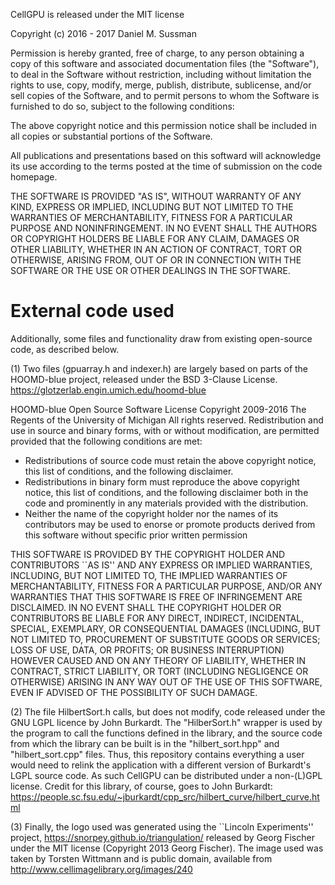 CellGPU is released under the MIT license

Copyright (c) 2016 - 2017 Daniel M. Sussman

Permission is hereby granted, free of charge, to any person obtaining a copy of this software and associated
documentation files (the "Software"), to deal in the Software without restriction, including without limitation
the rights to use, copy, modify, merge, publish, distribute, sublicense, and/or sell copies of the Software,
and to permit persons to whom the Software is furnished to do so, subject to the following conditions:

The above copyright notice and this permission notice shall be included in all copies or substantial portions of the Software.

All publications and presentations based on this softward will acknowledge its use according to the terms posted at the time of submission on the code homepage.

THE SOFTWARE IS PROVIDED "AS IS", WITHOUT WARRANTY OF ANY KIND, EXPRESS OR IMPLIED, INCLUDING BUT NOT LIMITED
TO THE WARRANTIES OF MERCHANTABILITY, FITNESS FOR A PARTICULAR PURPOSE AND NONINFRINGEMENT. IN NO EVENT SHALL
THE AUTHORS OR COPYRIGHT HOLDERS BE LIABLE FOR ANY CLAIM, DAMAGES OR OTHER LIABILITY, WHETHER IN AN ACTION OF
CONTRACT, TORT OR OTHERWISE, ARISING FROM, OUT OF OR IN CONNECTION WITH THE SOFTWARE OR THE USE OR OTHER
DEALINGS IN THE SOFTWARE.

# External code used

Additionally, some files and functionality draw from existing open-source code, as described below.

(1) Two files (gpuarray.h and indexer.h) are largely based on parts of the HOOMD-blue project, released
under the BSD 3-Clause License.
https://glotzerlab.engin.umich.edu/hoomd-blue

HOOMD-blue Open Source Software License Copyright 2009-2016 The Regents of
the University of Michigan All rights reserved.
Redistribution and use in source and binary forms, with or without modification, are permitted provided that the following conditions are met:
* Redistributions of source code must retain the above copyright notice, this list of conditions, and the following disclaimer.
* Redistributions in binary form must reproduce the above copyright notice, this list of conditions, and the following disclaimer both in the code and prominently in any materials provided with the distribution.
* Neither the name of the copyright holder nor the names of its contributors may be used to enorse or promote products derived from this software without specific prior written permission

THIS SOFTWARE IS PROVIDED BY THE COPYRIGHT HOLDER AND CONTRIBUTORS ``AS IS'' AND ANY EXPRESS OR IMPLIED WARRANTIES,
INCLUDING, BUT NOT LIMITED TO, THE IMPLIED WARRANTIES OF MERCHANTABILITY, FITNESS FOR A PARTICULAR PURPOSE, AND/OR
ANY WARRANTIES THAT THIS SOFTWARE IS FREE OF INFRINGEMENT ARE DISCLAIMED. IN NO EVENT SHALL THE COPYRIGHT HOLDER
OR CONTRIBUTORS BE LIABLE FOR ANY DIRECT, INDIRECT, INCIDENTAL, SPECIAL, EXEMPLARY, OR CONSEQUENTIAL DAMAGES
(INCLUDING, BUT NOT LIMITED TO, PROCUREMENT OF SUBSTITUTE GOODS OR SERVICES; LOSS OF USE, DATA, OR PROFITS; OR
BUSINESS INTERRUPTION) HOWEVER CAUSED AND ON ANY THEORY OF LIABILITY, WHETHER IN CONTRACT, STRICT LIABILITY, OR
TORT (INCLUDING NEGLIGENCE OR OTHERWISE) ARISING IN ANY WAY OUT OF THE USE OF THIS SOFTWARE, EVEN IF ADVISED OF
THE POSSIBILITY OF SUCH DAMAGE.

(2) The file HilbertSort.h calls, but does not modify, code released under the GNU LGPL licence by John
    Burkardt. The "HilberSort.h" wrapper is used by the program to call the functions defined in the
    library, and the source code from which the library can be built is in the "hilbert_sort.hpp" and
    "hilbert_sort.cpp" files. Thus, this repository contains everything a user would need to relink the
    application with a different version of Burkardt's LGPL source code. As such CellGPU can be distributed
    under a non-(L)GPL license. Credit for this library, of course, goes to John Burkardt:
    https://people.sc.fsu.edu/~jburkardt/cpp_src/hilbert_curve/hilbert_curve.html

(3) Finally, the logo used was generated using the ``Lincoln Experiments'' project,
https://snorpey.github.io/triangulation/ released by Georg Fischer under the MIT license
(Copyright 2013 Georg Fischer). The image used was taken by Torsten Wittmann and is public domain,
available from http://www.cellimagelibrary.org/images/240

